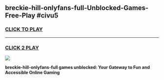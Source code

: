 
## breckie-hill-onlyfans-full-Unblocked-Games-Free-Play #civu5
<h3>
<a href="https://us.freeplayer.one?title=breckie-hill-onlyfans-full&ref=9M">CLICK TO PLAY</a></h3>
<hr>

<h3>
<a href="https://us.freeplayer.one?title=breckie-hill-onlyfans-full&ref=9M">CLICK 2 PLAY</a>
  
</h3>

<a href="https://us.freeplayer.one?title=breckie-hill-onlyfans-full&ref=9M"><img src="https://clearcache.store/games.png"></a>


**breckie-hill-onlyfans-full games unblocked: Your Gateway to Fun and Accessible Online Gaming**
